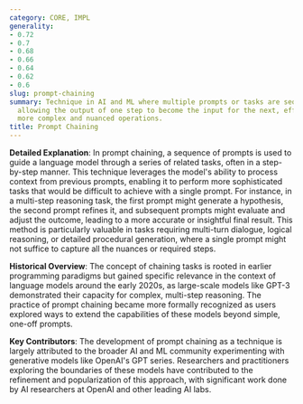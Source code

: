 ```yaml
---
category: CORE, IMPL
generality:
- 0.72
- 0.7
- 0.68
- 0.66
- 0.64
- 0.62
- 0.6
slug: prompt-chaining
summary: Technique in AI and ML where multiple prompts or tasks are sequentially connected,
  allowing the output of one step to become the input for the next, effectively enabling
  more complex and nuanced operations.
title: Prompt Chaining
---
```


**Detailed Explanation**: In prompt chaining, a sequence of prompts is used to guide a language model through a series of related tasks, often in a step-by-step manner. This technique leverages the model's ability to process context from previous prompts, enabling it to perform more sophisticated tasks that would be difficult to achieve with a single prompt. For instance, in a multi-step reasoning task, the first prompt might generate a hypothesis, the second prompt refines it, and subsequent prompts might evaluate and adjust the outcome, leading to a more accurate or insightful final result. This method is particularly valuable in tasks requiring multi-turn dialogue, logical reasoning, or detailed procedural generation, where a single prompt might not suffice to capture all the nuances or required steps.

**Historical Overview**: The concept of chaining tasks is rooted in earlier programming paradigms but gained specific relevance in the context of language models around the early 2020s, as large-scale models like GPT-3 demonstrated their capacity for complex, multi-step reasoning. The practice of prompt chaining became more formally recognized as users explored ways to extend the capabilities of these models beyond simple, one-off prompts.

**Key Contributors**: The development of prompt chaining as a technique is largely attributed to the broader AI and ML community experimenting with generative models like OpenAI's GPT series. Researchers and practitioners exploring the boundaries of these models have contributed to the refinement and popularization of this approach, with significant work done by AI researchers at OpenAI and other leading AI labs.